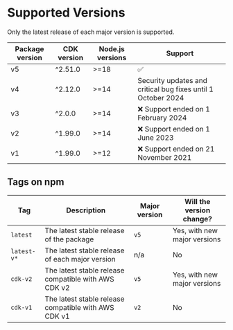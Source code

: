 # Supported Versions

Only the latest release of each major version is supported.

| Package version | CDK version | Node.js versions | Support                                                       |
| --------------- | ----------- | ---------------- | ------------------------------------------------------------- |
| v5 | ^2.51.0 | >=18 | :white_check_mark: |
| v4 | ^2.12.0 | >=14 | Security updates and critical bug fixes until 1 October 2024 |
| v3 | ^2.0.0 | >=14 | :x: Support ended on 1 February 2024 |
| v2 | ^1.99.0 | >=14 | :x: Support ended on 1 June 2023 |
| v1 | ^1.99.0 | >=12 | :x: Support ended on 21 November 2021 |

## Tags on npm

| Tag         | Description                                          | Major version | Will the version change?     |
| ----------- | ---------------------------------------------------- | ------------- | ---------------------------- |
| `latest`    | The latest stable release of the package             | `v5`          | Yes, with new major versions |
| `latest-v*` | The latest stable release of each major version      | n/a           | No                           |
| `cdk-v2`    | The latest stable release compatible with AWS CDK v2 | `v5`          | Yes, with new major versions |
| `cdk-v1`    | The latest stable release compatible with AWS CDK v1 | `v2`          | No                           |
